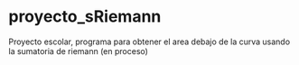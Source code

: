 # proyecto_sRiemann
Proyecto escolar, programa para obtener el area debajo de la curva usando la sumatoria de riemann (en proceso)
